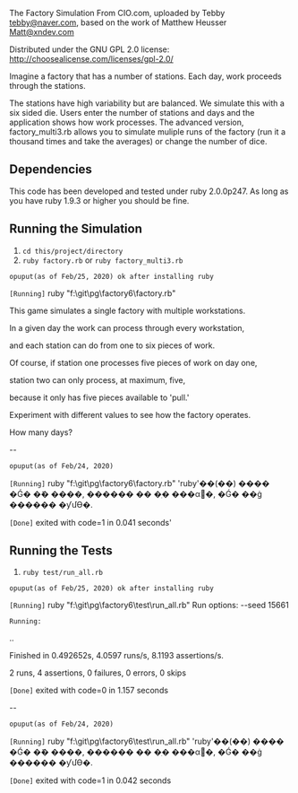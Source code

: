 
The Factory Simulation
From CIO.com, uploaded by Tebby tebby@naver.com, based on the work of Matthew Heusser Matt@xndev.com

Distributed under the GNU GPL 2.0 license: http://choosealicense.com/licenses/gpl-2.0/

Imagine a factory that has a number of stations. Each day, work proceeds through the stations.

The stations have high variability but are balanced. We simulate this with a six sided die. Users enter the number of stations and days and the application shows how work processes. The advanced version, factory_multi3.rb allows you to simulate muliple runs of the factory (run it a thousand times and take the averages) or change the number of dice.

## Dependencies
This code has been developed and tested under ruby 2.0.0p247. As long as you have ruby 1.9.3 or higher you should be fine.


## Running the Simulation
1. `cd this/project/directory`
2. `ruby factory.rb` or `ruby factory_multi3.rb`

`opuput(as of Feb/25, 2020) ok after installing ruby`

`[Running]` ruby "f:\git\pg\factory6\factory.rb"


This game simulates a single factory with multiple workstations. 

In a given day the work can process through every workstation, 

and each station can do from one to six pieces of work. 

Of course, if station one processes five pieces of work on day one, 

station two can only process, at maximum, five, 

because it only has five pieces available to 'pull.' 

Experiment with different values to see how the factory operates.

How many days? 

--

`opuput(as of Feb/24, 2020)`
    
`[Running]` ruby "f:\git\pg\factory6\factory.rb"
'ruby'��(��) ���� �Ǵ� �ܺ� ����, ������ �� �ִ� ���α׷�, �Ǵ�
��ġ ������ �ƴմϴ�.

`[Done]` exited with code=1 in 0.041 seconds'


## Running the Tests

1. `ruby test/run_all.rb`

`opuput(as of Feb/25, 2020) ok after installing ruby`

`[Running]` ruby "f:\git\pg\factory6\test\run_all.rb"
Run options: --seed 15661

`Running:`

..

Finished in 0.492652s, 4.0597 runs/s, 8.1193 assertions/s.

2 runs, 4 assertions, 0 failures, 0 errors, 0 skips

`[Done]` exited with code=0 in 1.157 seconds

--

`opuput(as of Feb/24, 2020)`

`[Running]` ruby "f:\git\pg\factory6\test\run_all.rb"
'ruby'��(��) ���� �Ǵ� �ܺ� ����, ������ �� �ִ� ���α׷�, �Ǵ�
��ġ ������ �ƴմϴ�.

`[Done]` exited with code=1 in 0.042 seconds
